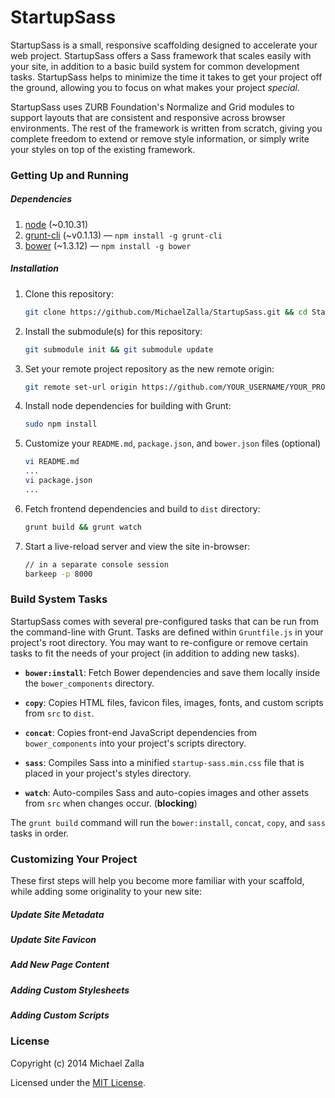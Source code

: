 # StartupSass

StartupSass is a small, responsive scaffolding designed to accelerate your web project. StartupSass offers a Sass framework that scales easily with your site, in addition to a basic build system for common development tasks. StartupSass helps to minimize the time it takes to get your project off the ground, allowing you to focus on what makes your project *special*.

StartupSass uses ZURB Foundation's Normalize and Grid modules to support layouts that are consistent and responsive across browser environments. The rest of the framework is written from scratch, giving you complete freedom to extend or remove style information, or simply write your styles on top of the existing framework.

### Getting Up and Running
	
##### Dependencies

1. [node](http://nodejs.org/) (~0.10.31)
2. [grunt-cli](http://gruntjs.com/getting-started#installing-the-cli) (~v0.1.13) — `npm install -g grunt-cli`
3. [bower](http://bower.io/#install-bower) (~1.3.12) — `npm install -g bower`

##### Installation

1. Clone this repository:
	
	```bash
	git clone https://github.com/MichaelZalla/StartupSass.git && cd StartupSass
	```

2. Install the submodule(s) for this repository:
	
	```bash
	git submodule init && git submodule update
	```

3. Set your remote project repository as the new remote origin:
	
	```bash
	git remote set-url origin https://github.com/YOUR_USERNAME/YOUR_PROJECT.git
	```

4. Install node dependencies for building with Grunt:
	
	```bash
	sudo npm install
	```

5. Customize your `README.md`, `package.json`, and `bower.json` files (optional)
	
	```bash
	vi README.md
	...
	vi package.json
	...
	```

6. Fetch frontend dependencies and build to `dist` directory:
	
	```bash
	grunt build && grunt watch
	```

7. Start a live-reload server and view the site in-browser:
	
	```bash
	// in a separate console session
	barkeep -p 8000
	```

### Build System Tasks

StartupSass comes with several pre-configured tasks that can be run from the command-line with Grunt. Tasks are defined within `Gruntfile.js` in your project's root directory. You may want to re-configure or remove certain tasks to fit the needs of your project (in addition to adding new tasks).

- **`bower:install`**: Fetch Bower dependencies and save them locally inside the `bower_components` directory.

- **`copy`**: Copies HTML files, favicon files, images, fonts, and custom scripts from `src` to `dist`.

- **`concat`**: Copies front-end JavaScript dependencies from `bower_components` into your project's scripts directory.

- **`sass`**: Compiles Sass into a minified `startup-sass.min.css` file that is placed in your project's styles directory.

- **`watch`**: Auto-compiles Sass and auto-copies images and other assets from `src` when changes occur. (**blocking**)

The `grunt build` command will run the `bower:install`, `concat`, `copy`, and `sass` tasks in order.

### Customizing Your Project

These first steps will help you become more familiar with your scaffold, while
adding some originality to your new site:

##### Update Site Metadata


##### Update Site Favicon


##### Add New Page Content


##### Adding Custom Stylesheets


##### Adding Custom Scripts


<!---
helps your development efforts kick off on the right foo

starts your website off on the right foot 

StartupSass is a small, responsive website scaffolding designed to jump-start
front-end development. StartupSass gets your project 

allowing you to spend less time configuring a build system
or
-->

### License

Copyright (c) 2014 Michael Zalla

Licensed under the [MIT License](http://opensource.org/licenses/MIT).